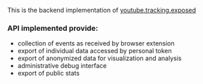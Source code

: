 This is the backend implementation of [youtube.tracking.exposed](https://youtube.tracking.exposed)

### API implemented provide:

* collection of events as received by browser extension
* export of individual data accessed by personal token
* export of anonymized data for visualization and analysis
* administrative debug interface
* export of public stats
